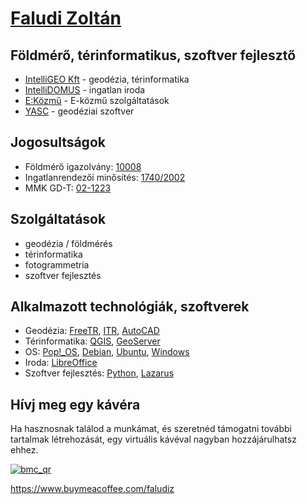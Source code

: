 # [Faludi Zoltán](https://github.com/faludiz?tab=repositories)

## Földmérő, térinformatikus, szoftver fejlesztő

- [IntelliGEO Kft](https://intelligeo.hu) - geodézia, térinformatika
- [IntelliDOMUS](https://intellidomus.hu) - ingatlan iroda
- [E:Közmű](https://ekozmu.hu) - E-közmű szolgáltatások
- [YASC](https://yasc.hu) - geodéziai szoftver

## Jogosultságok

- Földmérő igazolvány: [10008](https://geoszaki-portal.eing.foldhivatal.hu/szakertok/3d352309-c5f0-4327-94b2-a9d0da390be1)
- Ingatlanrendezői minősítés: [1740/2002](https://geoszaki-portal.eing.foldhivatal.hu/szakertok/3d352309-c5f0-4327-94b2-a9d0da390be1)
- MMK GD-T: [02-1223](https://www.mmk.hu/nevjegyzek?id=54947)

## Szolgáltatások

- geodézia / földmérés
- térinformatika
- fotogrammetria
- szoftver fejlesztés

## Alkalmazott technológiák, szoftverek

- Geodézia: [FreeTR](https://freetr.hu), [ITR](http://www.itr.hu/), [AutoCAD](https://www.autodesk.com/products/autocad/overview)
- Térinformatika: [QGIS](https://qgis.org), [GeoServer](https://geoserver.org/)
- OS: [Pop!_OS](https://pop.system76.com/), [Debian](https://debian.org), [Ubuntu](https://ubuntu.com), [Windows](https://www.microsoft.com/windows/)
- Iroda: [LibreOffice](https://libreoffice.org)
- Szoftver fejlesztés: [Python](https://www.python.org/), [Lazarus](https://www.lazarus-ide.org/)

## Hívj meg egy kávéra

Ha hasznosnak találod a munkámat, és szeretnéd támogatni további tartalmak létrehozását, egy virtuális kávéval nagyban hozzájárulhatsz ehhez.

[![bmc_qr](https://user-images.githubusercontent.com/89804084/208740036-e8d7cd50-1aed-4ae8-a36c-f4d221958299.png)](https://www.buymeacoffee.com/faludiz)

https://www.buymeacoffee.com/faludiz

<!---
faludiz/faludiz is a ✨ special ✨ repository because its `README.md` (this file) appears on your GitHub profile.
You can click the Preview link to take a look at your changes.
--->
